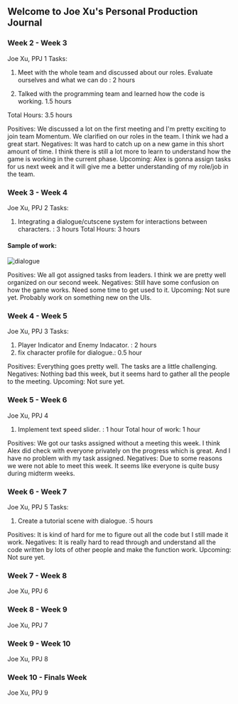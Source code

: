 ## Welcome to Joe Xu's Personal Production Journal


### Week 2 - Week 3
Joe Xu, PPJ 1
Tasks:

1. Meet with the whole team and discussed about our roles. Evaluate ourselves and what we can do : 2 hours

2. Talked with the programming team and learned how the code is working. 1.5 hours

Total Hours: 3.5 hours

Positives: We discussed a lot on the first meeting and I'm pretty exciting to join team Momentum. We clarified on our roles in the team. I think we had a great start.
Negatives: It was hard to catch up on a new game in this short amount of time. I think there is still a lot more to learn to understand how the game is working in the current phase.
Upcoming: Alex is gonna assign tasks for us next week and it will give me a better understanding of my role/job in the team.

### Week 3 - Week 4
Joe Xu, PPJ 2
Tasks:

1. Integrating a dialogue/cutscene system for interactions between characters. : 3 hours
Total Hours: 3 hours

#### Sample of work:
![dialogue](https://user-images.githubusercontent.com/77818366/124527121-c0a76a80-ddd2-11eb-97bb-0b7e3e3b7f8c.gif)

Positives: We all got assigned tasks from leaders. I think we are pretty well organized on our second week.
Negatives: Still have some confusion on how the game works. Need some time to get used to it.
Upcoming: Not sure yet. Probably work on something new on the UIs.

### Week 4 - Week 5
Joe Xu, PPJ 3
Tasks:

1. Player Indicator and Enemy Indacator. : 2 hours
2. fix character profile for dialogue.: 0.5 hour

Positives: Everything goes pretty well. The tasks are a little challenging.
Negatives: Nothing bad this week, but it seems hard to gather all the people to the meeting.
Upcoming: Not sure yet.

### Week 5 - Week 6
Joe Xu, PPJ 4

1. Implement text speed slider. : 1 hour
Total hour of work: 1 hour

Positives: We got our tasks assigned without a meeting this week. I think Alex did check with everyone privately on the progress which is great. And I have no problem with my task assigned.
Negatives: Due to some reasons we were not able to meet this week. It seems like everyone is quite busy during midterm weeks.

### Week 6 - Week 7
Joe Xu, PPJ 5
Tasks:
1. Create a tutorial scene with dialogue. :5 hours

Positives: It is kind of hard for me to figure out all the code but I still made it work.
Negatives: It is really hard to read through and understand all the code written by lots of other people and make the function work.
Upcoming: Not sure yet.

### Week 7 - Week 8
Joe Xu, PPJ 6


### Week 8 - Week 9
Joe Xu, PPJ 7


### Week 9 - Week 10
Joe Xu, PPJ 8


### Week 10 - Finals Week
Joe Xu, PPJ 9
